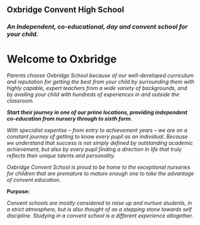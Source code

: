 ## Oxbridge Convent High School

### _An Independent, co-educational, day and convent school for your child._

# Welcome to Oxbridge

_Parents choose Oxbridge School because of our well-developed curriculum and reputation for getting the best from your child by surrounding them with highly capable, expert teachers from a wide variety of backgrounds, and by availing your child with hundreds of experiences in and outside the classroom._

**_Start their journey in one of our prime locations, providing independent co-education from nursery through to sixth form._**

_With specialist expertise – from entry to achievement years – we are on a constant journey of getting to know every pupil as an individual. Because we understand that success is not simply defined by outstanding academic achievement, but also by every pupil finding a direction in life that truly reflects their unique talents and personality._

_Oxbridge Convent School is proud to be home to the exceptional nurseries for children that are premature to mature enough one to take the advantage of convent education._

**Purpose:**

_Convent schools are mostly considered to raise up and nurture students, in a strict atmosphere, but is also thought of as a stepping stone towards self discipline. Studying in a convent school is a different experience altogether._
